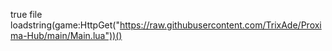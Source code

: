 true file
loadstring(game:HttpGet("https://raw.githubusercontent.com/TrixAde/Proxima-Hub/main/Main.lua"))()
